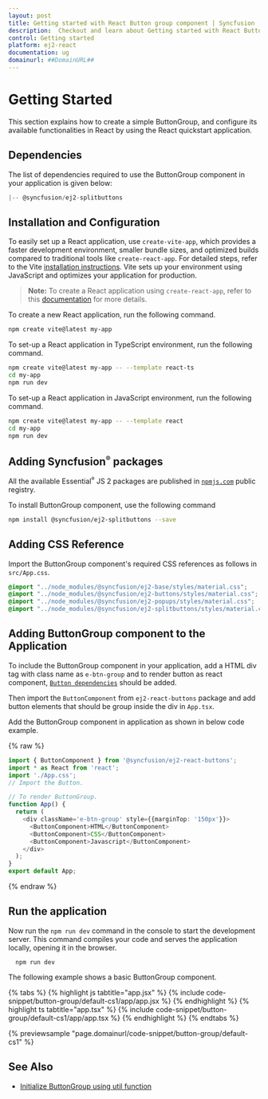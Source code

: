 ```yaml
---
layout: post
title: Getting started with React Button group component | Syncfusion
description:  Checkout and learn about Getting started with React Button group component of Syncfusion Essential JS 2 and more details.
control: Getting started 
platform: ej2-react
documentation: ug
domainurl: ##DomainURL##
---
```


# Getting Started

This section explains how to create a simple ButtonGroup, and configure its available functionalities in React by using the React quickstart application.

## Dependencies

The list of dependencies required to use the ButtonGroup component in your application is given below:

```javascript
|-- @syncfusion/ej2-splitbuttons
```

## Installation and Configuration

To easily set up a React application, use `create-vite-app`, which provides a faster development environment, smaller bundle sizes, and optimized builds compared to traditional tools like `create-react-app`. For detailed steps, refer to the Vite [installation instructions](https://vitejs.dev/guide/). Vite sets up your environment using JavaScript and optimizes your application for production.

> **Note:**  To create a React application using `create-react-app`, refer to this [documentation](https://ej2.syncfusion.com/react/documentation/getting-started/create-app) for more details.

To create a new React application, run the following command.

```bash
npm create vite@latest my-app
```
To set-up a React application in TypeScript environment, run the following command.

```bash
npm create vite@latest my-app -- --template react-ts
cd my-app
npm run dev
```
To set-up a React application in JavaScript environment, run the following command.

```bash
npm create vite@latest my-app -- --template react
cd my-app
npm run dev
```


## Adding Syncfusion<sup style="font-size:70%">&reg;</sup> packages

All the available Essential<sup style="font-size:70%">&reg;</sup> JS 2 packages are published in [`npmjs.com`](https://www.npmjs.com/~syncfusionorg) public registry.

To install ButtonGroup component, use the following command

```bash
npm install @syncfusion/ej2-splitbuttons --save
```

## Adding CSS Reference

Import the ButtonGroup component's required CSS references as follows in `src/App.css`.

```css
@import "../node_modules/@syncfusion/ej2-base/styles/material.css";
@import "../node_modules/@syncfusion/ej2-buttons/styles/material.css";
@import "../node_modules/@syncfusion/ej2-popups/styles/material.css";
@import "../node_modules/@syncfusion/ej2-splitbuttons/styles/material.css";
```

## Adding ButtonGroup component to the Application

To include the ButtonGroup component in your application, add a HTML div tag with class name as `e-btn-group` and to render button
as react component, [`Button dependencies`](./../button/getting-started#dependencies) should be added.

Then import the `ButtonComponent` from `ej2-react-buttons` package and add button
elements that should be group inside the div in `App.tsx`.

Add the ButtonGroup component in application as shown in below code example.

{% raw %}
```ts
import { ButtonComponent } from '@syncfusion/ej2-react-buttons';
import * as React from 'react';
import './App.css';
// Import the Button.

// To render ButtonGroup.
function App() {
  return (
    <div className='e-btn-group' style={{marginTop: '150px'}}>
      <ButtonComponent>HTML</ButtonComponent>
      <ButtonComponent>CSS</ButtonComponent>
      <ButtonComponent>Javascript</ButtonComponent>
    </div>
  );
}
export default App;
```
{% endraw %}

## Run the application

Now run the `npm run dev` command in the console to start the development server. This command compiles your code and serves the application locally, opening it in the browser.

  ```
    npm run dev
  ```

The following example shows a basic ButtonGroup component.

{% tabs %}
{% highlight js tabtitle="app.jsx" %}
{% include code-snippet/button-group/default-cs1/app/app.jsx %}
{% endhighlight %}
{% highlight ts tabtitle="app.tsx" %}
{% include code-snippet/button-group/default-cs1/app/app.tsx %}
{% endhighlight %}
{% endtabs %}

 {% previewsample "page.domainurl/code-snippet/button-group/default-cs1" %}

## See Also

* [Initialize ButtonGroup using util function](./how-to/initialize-buttongroup-using-util-function)